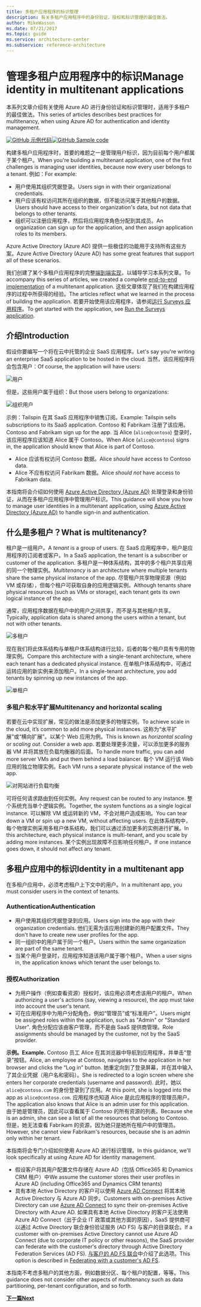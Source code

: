 ```yaml
---
title: 多租户应用程序的标识管理
description: 有关多租户应用程序中的身份验证、授权和标识管理的最佳做法。
author: MikeWasson
ms.date: 07/21/2017
ms.topic: guide
ms.service: architecture-center
ms.subservice: reference-architecture
---
```


# <a name="manage-identity-in-multitenant-applications"></a><span data-ttu-id="09a9c-103">管理多租户应用程序中的标识</span><span class="sxs-lookup"><span data-stu-id="09a9c-103">Manage identity in multitenant applications</span></span>

<span data-ttu-id="09a9c-104">本系列文章介绍有关使用 Azure AD 进行身份验证和标识管理时，适用于多租户的最佳做法。</span><span class="sxs-lookup"><span data-stu-id="09a9c-104">This series of articles describes best practices for multitenancy, when using Azure AD for authentication and identity management.</span></span>

<span data-ttu-id="09a9c-105">[![GitHub](../_images/github.png) 示例代码][sample-application]</span><span class="sxs-lookup"><span data-stu-id="09a9c-105">[![GitHub](../_images/github.png) Sample code][sample-application]</span></span>

<span data-ttu-id="09a9c-106">构建多租户应用程序时，首要的难题之一是管理用户标识，因为目前每个用户都属于某个租户。</span><span class="sxs-lookup"><span data-stu-id="09a9c-106">When you're building a multitenant application, one of the first challenges is managing user identities, because now every user belongs to a tenant.</span></span> <span data-ttu-id="09a9c-107">例如：</span><span class="sxs-lookup"><span data-stu-id="09a9c-107">For example:</span></span>

- <span data-ttu-id="09a9c-108">用户使用其组织凭据登录。</span><span class="sxs-lookup"><span data-stu-id="09a9c-108">Users sign in with their organizational credentials.</span></span>
- <span data-ttu-id="09a9c-109">用户应该有权访问其所在组织的数据，但不能访问属于其他租户的数据。</span><span class="sxs-lookup"><span data-stu-id="09a9c-109">Users should have access to their organization's data, but not data that belongs to other tenants.</span></span>
- <span data-ttu-id="09a9c-110">组织可以注册应用程序，然后将应用程序角色分配到其成员。</span><span class="sxs-lookup"><span data-stu-id="09a9c-110">An organization can sign up for the application, and then assign application roles to its members.</span></span>

<span data-ttu-id="09a9c-111">Azure Active Directory (Azure AD) 提供一些极佳的功能用于支持所有这些方案。</span><span class="sxs-lookup"><span data-stu-id="09a9c-111">Azure Active Directory (Azure AD) has some great features that support all of these scenarios.</span></span>

<span data-ttu-id="09a9c-112">我们创建了某个多租户应用程序的完整[端到端实现][sample-application]，以辅导学习本系列文章。</span><span class="sxs-lookup"><span data-stu-id="09a9c-112">To accompany this series of articles, we created a complete [end-to-end implementation][sample-application] of a multitenant application.</span></span> <span data-ttu-id="09a9c-113">这些文章体现了我们在构建应用程序的过程中所获得的经验。</span><span class="sxs-lookup"><span data-stu-id="09a9c-113">The articles reflect what we learned in the process of building the application.</span></span> <span data-ttu-id="09a9c-114">若要开始使用该应用程序，请参阅[运行 Surveys 应用程序][running-the-app]。</span><span class="sxs-lookup"><span data-stu-id="09a9c-114">To get started with the application, see [Run the Surveys application][running-the-app].</span></span>

## <a name="introduction"></a><span data-ttu-id="09a9c-115">介绍</span><span class="sxs-lookup"><span data-stu-id="09a9c-115">Introduction</span></span>

<span data-ttu-id="09a9c-116">假设你要编写一个将在云中托管的企业 SaaS 应用程序。</span><span class="sxs-lookup"><span data-stu-id="09a9c-116">Let's say you're writing an enterprise SaaS application to be hosted in the cloud.</span></span> <span data-ttu-id="09a9c-117">当然，该应用程序将会包含用户：</span><span class="sxs-lookup"><span data-stu-id="09a9c-117">Of course, the application will have users:</span></span>

![用户](./images/users.png)

<span data-ttu-id="09a9c-119">但是，这些用户属于组织：</span><span class="sxs-lookup"><span data-stu-id="09a9c-119">But those users belong to organizations:</span></span>

![组织用户](./images/org-users.png)

<span data-ttu-id="09a9c-121">示例：Tailspin 在其 SaaS 应用程序中销售订阅。</span><span class="sxs-lookup"><span data-stu-id="09a9c-121">Example: Tailspin sells subscriptions to its SaaS application.</span></span> <span data-ttu-id="09a9c-122">Contoso 和 Fabrikam 注册了该应用。</span><span class="sxs-lookup"><span data-stu-id="09a9c-122">Contoso and Fabrikam sign up for the app.</span></span> <span data-ttu-id="09a9c-123">当 Alice (`alice@contoso`) 登录时，该应用程序应该知道 Alice 属于 Contoso。</span><span class="sxs-lookup"><span data-stu-id="09a9c-123">When Alice (`alice@contoso`) signs in, the application should know that Alice is part of Contoso.</span></span>

- <span data-ttu-id="09a9c-124">Alice 应该有权访问 Contoso 数据。</span><span class="sxs-lookup"><span data-stu-id="09a9c-124">Alice *should* have access to Contoso data.</span></span>
- <span data-ttu-id="09a9c-125">Alice 不应有权访问 Fabrikam 数据。</span><span class="sxs-lookup"><span data-stu-id="09a9c-125">Alice *should not* have access to Fabrikam data.</span></span>

<span data-ttu-id="09a9c-126">本指南将会介绍如何使用 [Azure Active Directory (Azure AD)](/azure/active-directory) 处理登录和身份验证，从而在多租户应用程序中管理用户标识。</span><span class="sxs-lookup"><span data-stu-id="09a9c-126">This guidance will show you how to manage user identities in a multitenant application, using [Azure Active Directory (Azure AD)](/azure/active-directory) to handle sign-in and authentication.</span></span>

<!-- markdownlint-disable MD026 -->

## <a name="what-is-multitenancy"></a><span data-ttu-id="09a9c-127">什么是多租户？</span><span class="sxs-lookup"><span data-stu-id="09a9c-127">What is multitenancy?</span></span>

<!-- markdownlint-enable MD026 -->

<span data-ttu-id="09a9c-128">租户是一组用户。</span><span class="sxs-lookup"><span data-stu-id="09a9c-128">A *tenant* is a group of users.</span></span> <span data-ttu-id="09a9c-129">在 SaaS 应用程序中，租户是应用程序的订阅者或客户。</span><span class="sxs-lookup"><span data-stu-id="09a9c-129">In a SaaS application, the tenant is a subscriber or customer of the application.</span></span> <span data-ttu-id="09a9c-130">多租户是一种体系结构，其中的多个租户共享应用的同一个物理实例。</span><span class="sxs-lookup"><span data-stu-id="09a9c-130">*Multitenancy* is an architecture where multiple tenants share the same physical instance of the app.</span></span> <span data-ttu-id="09a9c-131">尽管租户共享物理资源（例如 VM 或存储），但每个租户可获取自身的应用逻辑实例。</span><span class="sxs-lookup"><span data-stu-id="09a9c-131">Although tenants share physical resources (such as VMs or storage), each tenant gets its own logical instance of the app.</span></span>

<span data-ttu-id="09a9c-132">通常，应用程序数据在租户中的用户之间共享，而不是与其他租户共享。</span><span class="sxs-lookup"><span data-stu-id="09a9c-132">Typically, application data is shared among the users within a tenant, but not with other tenants.</span></span>

![多租户](./images/multitenant.png)

<span data-ttu-id="09a9c-134">现在我们将此体系结构与单租户体系结构进行比较，后者的每个租户具有专用的物理实例。</span><span class="sxs-lookup"><span data-stu-id="09a9c-134">Compare this architecture with a single-tenant architecture, where each tenant has a dedicated physical instance.</span></span> <span data-ttu-id="09a9c-135">在单租户体系结构中，可通过运转应用的新实例来添加租户。</span><span class="sxs-lookup"><span data-stu-id="09a9c-135">In a single-tenant architecture, you add tenants by spinning up new instances of the app.</span></span>

![单租户](./images/single-tenant.png)

### <a name="multitenancy-and-horizontal-scaling"></a><span data-ttu-id="09a9c-137">多租户和水平扩展</span><span class="sxs-lookup"><span data-stu-id="09a9c-137">Multitenancy and horizontal scaling</span></span>

<span data-ttu-id="09a9c-138">若要在云中实现扩展，常见的做法是添加更多的物理实例。</span><span class="sxs-lookup"><span data-stu-id="09a9c-138">To achieve scale in the cloud, it’s common to add more physical instances.</span></span> <span data-ttu-id="09a9c-139">这称为“水平扩展”或“横向扩展”。以某个 Web 应用为例。</span><span class="sxs-lookup"><span data-stu-id="09a9c-139">This is known as *horizontal scaling* or *scaling out*. Consider a web app.</span></span> <span data-ttu-id="09a9c-140">若要处理更多流量，可以添加更多的服务器 VM 并将其放在负载均衡器的后面。</span><span class="sxs-lookup"><span data-stu-id="09a9c-140">To handle more traffic, you can add more server VMs and put them behind a load balancer.</span></span> <span data-ttu-id="09a9c-141">每个 VM 运行该 Web 应用的独立物理实例。</span><span class="sxs-lookup"><span data-stu-id="09a9c-141">Each VM runs a separate physical instance of the web app.</span></span>

![对网站进行负载均衡](./images/load-balancing.png)

<span data-ttu-id="09a9c-143">可将任何请求路由到任何实例。</span><span class="sxs-lookup"><span data-stu-id="09a9c-143">Any request can be routed to any instance.</span></span> <span data-ttu-id="09a9c-144">整个系统充当单个逻辑实例。</span><span class="sxs-lookup"><span data-stu-id="09a9c-144">Together, the system functions as a single logical instance.</span></span> <span data-ttu-id="09a9c-145">可以解除 VM 或运转新的 VM，不会对用户造成影响。</span><span class="sxs-lookup"><span data-stu-id="09a9c-145">You can tear down a VM or spin up a new VM, without affecting users.</span></span> <span data-ttu-id="09a9c-146">在此体系结构中，每个物理实例采用多租户体系结构，我们可以通过添加更多的实例进行扩展。</span><span class="sxs-lookup"><span data-stu-id="09a9c-146">In this architecture, each physical instance is multi-tenant, and you scale by adding more instances.</span></span> <span data-ttu-id="09a9c-147">某个实例出现故障不应影响任何租户。</span><span class="sxs-lookup"><span data-stu-id="09a9c-147">If one instance goes down, it should not affect any tenant.</span></span>

## <a name="identity-in-a-multitenant-app"></a><span data-ttu-id="09a9c-148">多租户应用中的标识</span><span class="sxs-lookup"><span data-stu-id="09a9c-148">Identity in a multitenant app</span></span>

<span data-ttu-id="09a9c-149">在多租户应用中，必须考虑租户上下文中的用户。</span><span class="sxs-lookup"><span data-stu-id="09a9c-149">In a multitenant app, you must consider users in the context of tenants.</span></span>

### <a name="authentication"></a><span data-ttu-id="09a9c-150">Authentication</span><span class="sxs-lookup"><span data-stu-id="09a9c-150">Authentication</span></span>

- <span data-ttu-id="09a9c-151">用户使用其组织凭据登录到应用。</span><span class="sxs-lookup"><span data-stu-id="09a9c-151">Users sign into the app with their organization credentials.</span></span> <span data-ttu-id="09a9c-152">他们无需为该应用创建新的用户配置文件。</span><span class="sxs-lookup"><span data-stu-id="09a9c-152">They don't have to create new user profiles for the app.</span></span>
- <span data-ttu-id="09a9c-153">同一组织中的用户属于同一个租户。</span><span class="sxs-lookup"><span data-stu-id="09a9c-153">Users within the same organization are part of the same tenant.</span></span>
- <span data-ttu-id="09a9c-154">当某个用户登录时，应用程序知道该用户属于哪个租户。</span><span class="sxs-lookup"><span data-stu-id="09a9c-154">When a user signs in, the application knows which tenant the user belongs to.</span></span>

### <a name="authorization"></a><span data-ttu-id="09a9c-155">授权</span><span class="sxs-lookup"><span data-stu-id="09a9c-155">Authorization</span></span>

- <span data-ttu-id="09a9c-156">为用户操作（例如查看资源）授权时，该应用必须考虑该用户的租户。</span><span class="sxs-lookup"><span data-stu-id="09a9c-156">When authorizing a user's actions (say, viewing a resource), the app must take into account the user's tenant.</span></span>
- <span data-ttu-id="09a9c-157">可在应用程序中为用户分配角色，例如“管理员”或“标准用户”。</span><span class="sxs-lookup"><span data-stu-id="09a9c-157">Users might be assigned roles within the application, such as "Admin" or "Standard User".</span></span> <span data-ttu-id="09a9c-158">角色分配应该由客户管理，而不是由 SaaS 提供商管理。</span><span class="sxs-lookup"><span data-stu-id="09a9c-158">Role assignments should be managed by the customer, not by the SaaS provider.</span></span>

<span data-ttu-id="09a9c-159">**示例。**</span><span class="sxs-lookup"><span data-stu-id="09a9c-159">**Example.**</span></span> <span data-ttu-id="09a9c-160">Contoso 员工 Alice 在其浏览器中导航到应用程序，并单击“登录”按钮。</span><span class="sxs-lookup"><span data-stu-id="09a9c-160">Alice, an employee at Contoso, navigates to the application in her browser and clicks the “Log in” button.</span></span> <span data-ttu-id="09a9c-161">她重定向到了登录屏幕，并在其中输入了其企业凭据（用户名和密码）。</span><span class="sxs-lookup"><span data-stu-id="09a9c-161">She is redirected to a login screen where she enters her corporate credentials (username and password).</span></span> <span data-ttu-id="09a9c-162">此时，她以 `alice@contoso.com` 的身份登录到了应用。</span><span class="sxs-lookup"><span data-stu-id="09a9c-162">At this point, she is logged into the app as `alice@contoso.com`.</span></span> <span data-ttu-id="09a9c-163">应用程序也知道 Alice 是此应用程序的管理员用户。</span><span class="sxs-lookup"><span data-stu-id="09a9c-163">The application also knows that Alice is an admin user for this application.</span></span> <span data-ttu-id="09a9c-164">由于她是管理员，因此可以查看属于 Contoso 的所有资源的列表。</span><span class="sxs-lookup"><span data-stu-id="09a9c-164">Because she is an admin, she can see a list of all the resources that belong to Contoso.</span></span> <span data-ttu-id="09a9c-165">但是，她无法查看 Fabrikam 的资源，因为她只是她所在租户中的管理员。</span><span class="sxs-lookup"><span data-stu-id="09a9c-165">However, she cannot view Fabrikam's resources, because she is an admin only within her tenant.</span></span>

<span data-ttu-id="09a9c-166">本指南将会专门介绍如何使用 Azure AD 进行标识管理。</span><span class="sxs-lookup"><span data-stu-id="09a9c-166">In this guidance, we'll look specifically at using Azure AD for identity management.</span></span>

- <span data-ttu-id="09a9c-167">假设客户将其用户配置文件存储在 Azure AD（包括 Office365 和 Dynamics CRM 租户）中</span><span class="sxs-lookup"><span data-stu-id="09a9c-167">We assume the customer stores their user profiles in Azure AD (including Office365 and Dynamics CRM tenants)</span></span>
- <span data-ttu-id="09a9c-168">具有本地 Active Directory 的客户可以使用 [Azure AD Connect](/azure/active-directory/hybrid/whatis-hybrid-identity) 将其本地 Active Directory 与 Azure AD 同步。</span><span class="sxs-lookup"><span data-stu-id="09a9c-168">Customers with on-premises Active Directory can use [Azure AD Connect](/azure/active-directory/hybrid/whatis-hybrid-identity) to sync their on-premises Active Directory with Azure AD.</span></span> <span data-ttu-id="09a9c-169">如果具有本地 Active Directory 的客户无法使用 Azure AD Connect（出于企业 IT 政策或其他方面的原因），SaaS 提供商可以通过 Active Directory 联合身份验证服务 (AD FS) 与客户的目录联合。</span><span class="sxs-lookup"><span data-stu-id="09a9c-169">If a customer with on-premises Active Directory cannot use Azure AD Connect (due to corporate IT policy or other reasons), the SaaS provider can federate with the customer's directory through Active Directory Federation Services (AD FS).</span></span> <span data-ttu-id="09a9c-170">[与客户的 AD FS 联合](adfs.md)中介绍了此选项。</span><span class="sxs-lookup"><span data-stu-id="09a9c-170">This option is described in [Federating with a customer's AD FS](adfs.md).</span></span>

<span data-ttu-id="09a9c-171">本指南不考虑多租户的其他方面，例如数据分区、每个租户的配置，等等。</span><span class="sxs-lookup"><span data-stu-id="09a9c-171">This guidance does not consider other aspects of multitenancy such as data partitioning, per-tenant configuration, and so forth.</span></span>

[<span data-ttu-id="09a9c-172">**下一篇**</span><span class="sxs-lookup"><span data-stu-id="09a9c-172">**Next**</span></span>](./tailspin.md)

<!-- links -->

[sample-application]: https://github.com/mspnp/multitenant-saas-guidance
[running-the-app]: ./run-the-app.md
